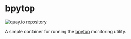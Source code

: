 # bpytop

[![quay.io repository](https://img.shields.io/badge/updated-2022--12--18-green)](https://quay.io/repository/miabbott/bpytop)

A simple container for running the [bpytop](https://github.com/aristocratos/bpytop) monitoring utility.